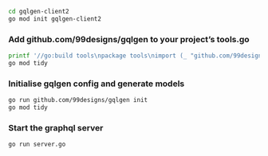
```bash
cd gqlgen-client2
go mod init gqlgen-client2
```

### Add github.com/99designs/gqlgen to your project’s tools.go

```bash
printf '//go:build tools\npackage tools\nimport (_ "github.com/99designs/gqlgen"\n _ "github.com/99designs/gqlgen/graphql/introspection")' | gofmt > tools.go
go mod tidy
```

### Initialise gqlgen config and generate models
```bash
go run github.com/99designs/gqlgen init
go mod tidy
```

### Start the graphql server

```bash
go run server.go
```